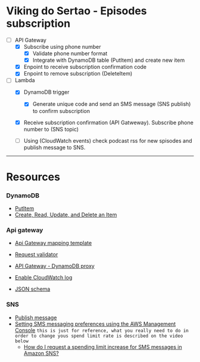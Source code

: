 # Viking do Sertao - Episodes subscription

- [ ] API Gateway
    - [x] Subscribe using phone number
        - [x] Validate phone number format
        - [x] Integrate with DynamoDB table (PutItem) and create new item
    - [x] Enpoint to receive subscription confirmation code
    - [x] Enpoint to remove subscription (DeleteItem)
- [ ] Lambda
    - [x] DynamoDB trigger
        - [x] Generate unique code and send an SMS message (SNS publish) to confirm subscription
    - [x] Receive subscription confirmation (API Gatweway). Subscribe phone number to (SNS topic)
    - [ ] Using (CloudWatch events) check podcast rss for new spisodes and publish message to SNS. 


---
# Resources

### DynamoDB
- [PutItem](https://docs.aws.amazon.com/AWSJavaScriptSDK/latest/AWS/DynamoDB.html#putItem-property)
- [Create, Read, Update, and Delete an Item ](https://docs.aws.amazon.com/amazondynamodb/latest/developerguide/GettingStarted.NodeJs.03.html#GettingStarted.NodeJs.03.03)

### Api gateway
- [Api Gateway mapping template](https://docs.aws.amazon.com/apigateway/latest/developerguide/api-gateway-mapping-template-reference.html)
- [Request validator](https://docs.aws.amazon.com/apigateway/latest/developerguide/api-gateway-method-request-validation.html)


- [API Gateway - DynamoDB proxy](https://aws.amazon.com/blogs/compute/using-amazon-api-gateway-as-a-proxy-for-dynamodb/)
- [Enable CloudWatch log](https://docs.aws.amazon.com/apigateway/latest/developerguide/set-up-logging.html)
- [JSON schema](http://json-schema.org/understanding-json-schema/)

### SNS
- [Publish message](https://docs.aws.amazon.com/AWSJavaScriptSDK/latest/AWS/SNS.html#publish-property)
- [Setting SMS messaging preferences using the AWS Management Console](https://docs.aws.amazon.com/sns/latest/dg/sms_preferences.html)
    `this is just for reference, what you really need to do in order to change yous spend limit rate is described on the video below`
    - [How do I request a spending limit increase for SMS messages in Amazon SNS?](https://www.youtube.com/watch?v=LUW_9WN6QD0)


[//]: # (https://www.youtube.com/watch?v=LUW_9WN6QD0)
[//]: # (https://www.youtube.com/watch?v=5-HdLf_lizI)

